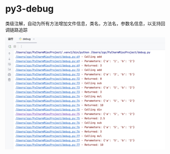 # py3-debug
类级注解，自动为所有方法增加文件信息，类名，方法名，参数名信息，以支持回调链路追踪

![show](https://github.com/Talbot3/py3-debug/blob/main/截屏2025-06-21%2018.43.54.png)
